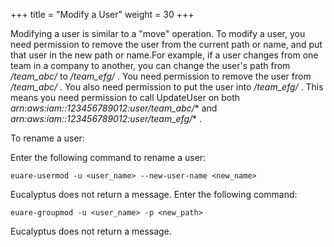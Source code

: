 +++
title = "Modify a User"
weight = 30
+++

Modifying a user is similar to a "move" operation. To modify a user, you need permission to remove the user from the current path or name, and put that user in the new path or name.For example, if a user changes from one team in a company to another, you can change the user's path from */team_abc/* to */team_efg/* . You need permission to remove the user from */team_abc/* . You also need permission to put the user into */team_efg/* . This means you need permission to call UpdateUser on both *arn:aws:iam::123456789012:user/team_abc/** and *arn:aws:iam::123456789012:user/team_efg/** . 

To rename a user: 

Enter the following command to rename a user: 

    euare-usermod -u <user_name> --new-user-name <new_name>

Eucalyptus does not return a message. Enter the following command: 

    euare-groupmod -u <user_name> -p <new_path>

Eucalyptus does not return a message. 
